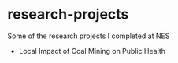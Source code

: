 # research-projects
Some of the research projects I completed at NES
* Local Impact of Coal Mining on Public Health

